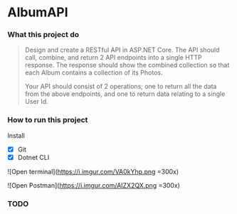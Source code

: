 # AlbumAPI

### What this project do
> Design and create a RESTful API in ASP.NET Core. 
> The API should call, combine, and return 2 API endpoints into a single HTTP response.
> The response should show the combined collection so that each Album contains a collection of its Photos.
>
> Your API should consist of 2 operations; 
> one to return all the data from the above endpoints, 
> and one to return data relating to a single User Id.

### How to run this project
Install
- [x] Git
- [x] Dotnet CLI

![Open terminal](https://i.imgur.com/VA0kYhp.png =300x)

![Open Postman](https://i.imgur.com/AIZX2QX.png =300x)

### TODO


